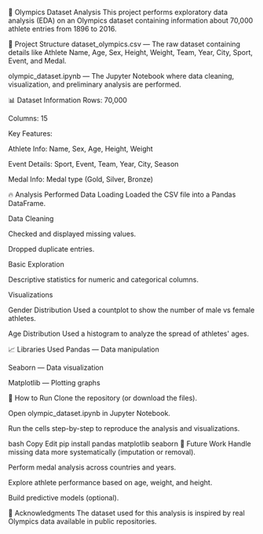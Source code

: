 🏅 Olympics Dataset Analysis
This project performs exploratory data analysis (EDA) on an Olympics dataset containing information about 70,000 athlete entries from 1896 to 2016.

📂 Project Structure
dataset_olympics.csv — The raw dataset containing details like Athlete Name, Age, Sex, Height, Weight, Team, Year, City, Sport, Event, and Medal.

olympic_dataset.ipynb — The Jupyter Notebook where data cleaning, visualization, and preliminary analysis are performed.

📊 Dataset Information
Rows: 70,000

Columns: 15

Key Features:

Athlete Info: Name, Sex, Age, Height, Weight

Event Details: Sport, Event, Team, Year, City, Season

Medal Info: Medal type (Gold, Silver, Bronze)

🔥 Analysis Performed
Data Loading
Loaded the CSV file into a Pandas DataFrame.

Data Cleaning

Checked and displayed missing values.

Dropped duplicate entries.

Basic Exploration

Descriptive statistics for numeric and categorical columns.

Visualizations

Gender Distribution
Used a countplot to show the number of male vs female athletes.

Age Distribution
Used a histogram to analyze the spread of athletes' ages.

📈 Libraries Used
Pandas — Data manipulation

Seaborn — Data visualization

Matplotlib — Plotting graphs

🚀 How to Run
Clone the repository (or download the files).

Open olympic_dataset.ipynb in Jupyter Notebook.

Run the cells step-by-step to reproduce the analysis and visualizations.

bash
Copy
Edit
pip install pandas matplotlib seaborn
📌 Future Work
Handle missing data more systematically (imputation or removal).

Perform medal analysis across countries and years.

Explore athlete performance based on age, weight, and height.

Build predictive models (optional).

🙌 Acknowledgments
The dataset used for this analysis is inspired by real Olympics data available in public repositories.

